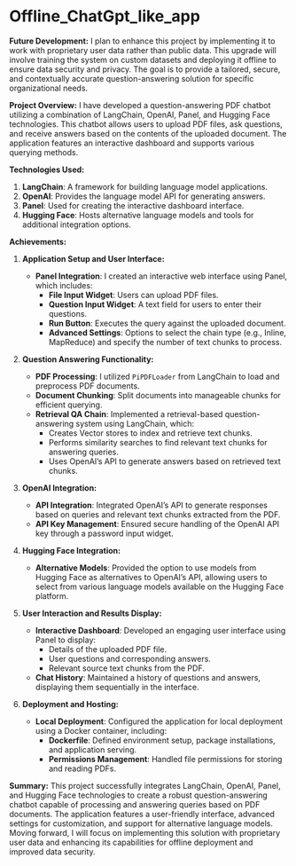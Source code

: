# Offline_ChatGpt_like_app

**Future Development:**
I plan to enhance this project by implementing it to work with proprietary user data rather than public data. This upgrade will involve training the system on custom datasets and deploying it offline to ensure data security and privacy. The goal is to provide a tailored, secure, and contextually accurate question-answering solution for specific organizational needs.

**Project Overview:**
I have developed a question-answering PDF chatbot utilizing a combination of LangChain, OpenAI, Panel, and Hugging Face technologies. This chatbot allows users to upload PDF files, ask questions, and receive answers based on the contents of the uploaded document. The application features an interactive dashboard and supports various querying methods.

**Technologies Used:**
1. **LangChain**: A framework for building language model applications.
2. **OpenAI**: Provides the language model API for generating answers.
3. **Panel**: Used for creating the interactive dashboard interface.
4. **Hugging Face**: Hosts alternative language models and tools for additional integration options.

**Achievements:**

1. **Application Setup and User Interface:**
   - **Panel Integration**: I created an interactive web interface using Panel, which includes:
     - **File Input Widget**: Users can upload PDF files.
     - **Question Input Widget**: A text field for users to enter their questions.
     - **Run Button**: Executes the query against the uploaded document.
     - **Advanced Settings**: Options to select the chain type (e.g., Inline, MapReduce) and specify the number of text chunks to process.

2. **Question Answering Functionality:**
   - **PDF Processing**: I utilized `PiPDFLoader` from LangChain to load and preprocess PDF documents.
   - **Document Chunking**: Split documents into manageable chunks for efficient querying.
   - **Retrieval QA Chain**: Implemented a retrieval-based question-answering system using LangChain, which:
     - Creates Vector stores to index and retrieve text chunks.
     - Performs similarity searches to find relevant text chunks for answering queries.
     - Uses OpenAI’s API to generate answers based on retrieved text chunks.

3. **OpenAI Integration:**
   - **API Integration**: Integrated OpenAI’s API to generate responses based on queries and relevant text chunks extracted from the PDF.
   - **API Key Management**: Ensured secure handling of the OpenAI API key through a password input widget.

4. **Hugging Face Integration:**
   - **Alternative Models**: Provided the option to use models from Hugging Face as alternatives to OpenAI’s API, allowing users to select from various language models available on the Hugging Face platform.

5. **User Interaction and Results Display:**
   - **Interactive Dashboard**: Developed an engaging user interface using Panel to display:
     - Details of the uploaded PDF file.
     - User questions and corresponding answers.
     - Relevant source text chunks from the PDF.
   - **Chat History**: Maintained a history of questions and answers, displaying them sequentially in the interface.

6. **Deployment and Hosting:**
   - **Local Deployment**: Configured the application for local deployment using a Docker container, including:
     - **Dockerfile**: Defined environment setup, package installations, and application serving.
     - **Permissions Management**: Handled file permissions for storing and reading PDFs.

**Summary:**
This project successfully integrates LangChain, OpenAI, Panel, and Hugging Face technologies to create a robust question-answering chatbot capable of processing and answering queries based on PDF documents. The application features a user-friendly interface, advanced settings for customization, and support for alternative language models. Moving forward, I will focus on implementing this solution with proprietary user data and enhancing its capabilities for offline deployment and improved data security.
